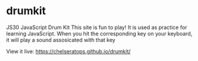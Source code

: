 # drumkit
JS30
JavaScript Drum Kit
This site is fun to play! It is used as practice for learning JavaScript. 
When you hit the corresponding key on your keyboard, it will play a sound assosicated with that key 

View it live: https://chelseratops.github.io/drumkit/
